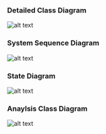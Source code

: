 ### Detailed Class Diagram
![alt text](https://github.com/TCNJ-SE/RoJ-Spr23/blob/collab21-prototype2/docs/Team21/UMLclass-DetailedClass.png)


### System Sequence Diagram
![alt text](https://github.com/TCNJ-SE/RoJ-Spr23/blob/collab21-prototype2/docs/Team21/UMLclass-SSD.png)


### State Diagram
![alt text](https://github.com/TCNJ-SE/RoJ-Spr23/blob/collab21-prototype2/docs/Team21/UMLclass-State.png)


### Anaylsis Class Diagram
![alt text](https://github.com/TCNJ-SE/RoJ-Spr23/blob/collab21-prototype1/docs/Team21/UMLclass-ClassDiagramACCR.png)
